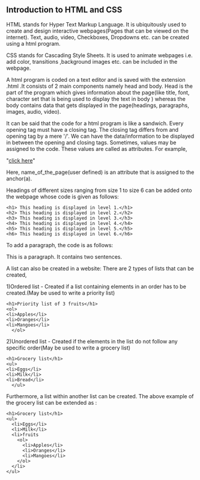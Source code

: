 ## Introduction to HTML and CSS

HTML stands for Hyper Text Markup Language. It is ubiquitously used to create and design interactive webpages(Pages that can be viewed on the internet). Text, audio, video, Checkboxes, Dropdowns etc. can be created using a html program.

CSS stands for Cascading Style Sheets. It is used to animate webpages i.e. add color, transitions ,background images etc. can be included in the webpage.

A html program is coded on a text editor and is saved with the extension .html .It consists of 2 main components namely head and body. Head is the part of the program which gives information about the page(like title, font, character set that is being used to display the text in body ) whereas the body contains data that gets displayed in the page(headings, paragraphs, images, audio, video).

It can be said that the code for a html program is like a sandwich. Every opening tag must have a closing tag. The closing tag differs from and opening tag by a mere '/'. We can have the data/information to be displayed in between the opening and closing tags. Sometimes, values may be assigned to the code. These values are called as attributes. For example,

"<a href="name_of_the_page.html">click here</a>"

Here, name_of_the_page(user defined) is an attribute that is assigned to the anchor(a).

Headings of different sizes ranging from size 1 to size 6 can be added onto the webpage whose code is given as follows:

    <h1> This heading is displayed in level 1.</h1>
    <h2> This heading is displayed in level 2.</h2>
    <h3> This heading is displayed in level 3.</h3>
    <h4> This heading is displayed in level 4.</h4>
    <h5> This heading is displayed in level 5.</h5>
    <h6> This heading is displayed in level 6.</h6>
    

To add a paragraph, the code is as follows:
    <p>This is a paragraph. It contains two sentences.</p>



A list can also be created in a website:
There are 2 types of lists that can be created,

1)Ordered list - Created if a list containing elements in an order has to be created.(May be used to write a priority list)

    <h1>Priority list of 3 fruits</h1>
    <ol>
    <li>Apples</li>
    <li>Oranges</li>
    <li>Mangoes</li>
      </ol>

2)Unordered list - Created if the elements in the list do not follow any specific order(May be used to write a grocery list)

    <h1>Grocery list</h1>
    <ul>
    <li>Eggs</li>
    <li>Milk</li>
    <li>Bread</li>
      </ul>

Furthermore, a list within another list can be created.
The above example of the grocery list can be extended as :

    <h1>Grocery list</h1>
    <ul>
      <li>Eggs</li>
      <li>Milk</li>
      <li>fruits
        <ol>
          <li>Apples</li>
          <li>Oranges</li>
          <li>Mangoes</li>
        </ol>
      </li>
    </ul>
